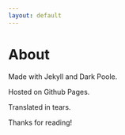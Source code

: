 ```yaml
---
layout: default
---
```


# About

Made with Jekyll and Dark Poole.

Hosted on Github Pages.

Translated in tears.

Thanks for reading!
